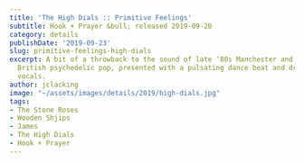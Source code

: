 ```yaml
---
title: 'The High Dials :: Primitive Feelings'
subtitle: Hook + Prayer &bull; released 2019-09-20
category: details
publishDate: '2019-09-23'
slug: primitive-feelings-high-dials
excerpt: A bit of a throwback to the sound of late ‘80s Manchester and subsequent
  British psychedelic pop, presented with a pulsating dance beat and dreamy multilayered
  vocals.
author: jclacking
image: "~/assets/images/details/2019/high-dials.jpg"
tags:
- The Stone Roses
- Wooden Shjips
- James
- The High Dials
- Hook + Prayer
---
```


